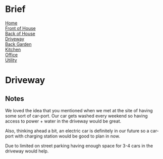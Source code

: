 
# Brief
[Home](brief.md) <br/>
[Front of House](front.md) <br/>
[Back of House](back.md) <br/>
[Driveway](driveway.md) <br/>
[Back Garden](garden.md) <br/>
[Kitchen](kitchen.md) <br/>
[Office](office.md) <br/>
[Utility](utility.md) <br/>

# Driveway

## Notes
We loved the idea that you mentioned when we met at the site of having some sort of car-port. Our car gets washed every weekend so having access to power + water in the driveway would be great. 

Also, thinking ahead a bit, an electric car is definitely in our future so a car-port with charging station would be good to plan in now. 

Due to limited on street parking having enough space for 3-4 cars in the driveway would help. 


